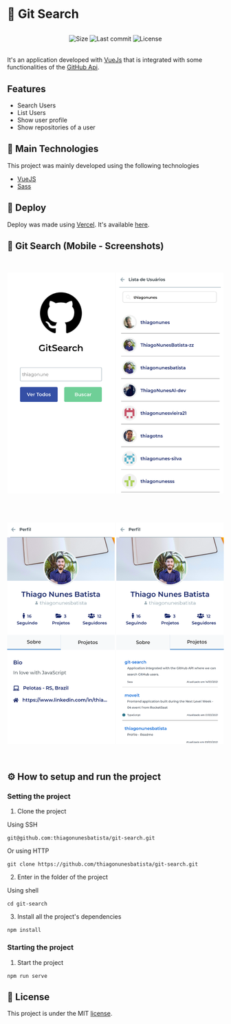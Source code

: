 # 🎯 Git Search

<p align="center" style="margin: 32px 0">
 <img alt="Size" src="https://img.shields.io/github/repo-size/thiagonunesbatista/git-search?color=2567C2">

  <img alt="Last commit" src="https://img.shields.io/github/last-commit/thiagonunesbatista/git-search?color=2567C2">

  <img alt="License" src="https://img.shields.io/badge/license-MIT-2567C2">
</p>

It's an application developed with [VueJs](https://vuejs.org/) that is integrated with some functionalities of the [GitHub Api](https://docs.github.com/en/rest).

## Features

- Search Users
- List Users
- Show user profile
- Show repositories of a user

## 👷 Main Technologies

This project was mainly developed using the following technologies

- [VueJS](https://vuejs.org)
- [Sass](https://sass-lang.com)

## 🔗 Deploy

Deploy was made using [Vercel](https://vercel.com/). It's available [here](https://git-searcher.vercel.app).

## 📱 Git Search (Mobile - Screenshots)

<img alt="homepage"  src="https://raw.githubusercontent.com/thiagonunesbatista/git-search/main/github-assets/home.png" style="margin: 32px 0; width: 250px" />

<img alt="user search page"  src="https://raw.githubusercontent.com/thiagonunesbatista/git-search/main/github-assets/list-search-users.png" style="margin: 32px 0; width: 250px" />

<img alt="user profile page, about section"  src="https://raw.githubusercontent.com/thiagonunesbatista/git-search/main/github-assets/about-user-profile.png" style="margin: 32px 0; width: 250px" />

<img alt="user profile page, repositories section"  src="https://raw.githubusercontent.com/thiagonunesbatista/git-search/main/github-assets/user-repos-profile.png" style="margin: 32px 0; width: 250px" />

## ⚙️ How to setup and run the project

### Setting the project

1. Clone the project

Using SSH

```shell
git@github.com:thiagonunesbatista/git-search.git
```

Or using HTTP

```shell
git clone https://github.com/thiagonunesbatista/git-search.git
```

2. Enter in the folder of the project

Using shell

```shell
cd git-search
```

3. Install all the project's dependencies

```shell
npm install
```

### Starting the project

1. Start the project

```shell
npm run serve
```

## 📝 License

This project is under the MIT [license](https://github.com/thiagonunesbatista/git-search/blob/main/LICENSE).
